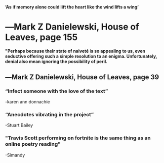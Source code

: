 #### ’As if memory alone could lift the heart like the wind lifts a wing’
# ―Mark Z Danielewski, House of Leaves, page 155

#### "Perhaps because their state of naiveté is so appealing to us, even seductive offering such a simple resolution to an enigma. Unfortunately, denial also mean ignoring the possibility of peril.
## ―Mark Z Danielewski, House of Leaves, page 39

### “Infect someone with the love of the text” 
-karen ann donnachie

### “Anecdotes vibrating in the project” 
-Stuart Bailey

### "Travis Scott performing on fortnite is the same thing as an online poetry reading"
-Simandy

